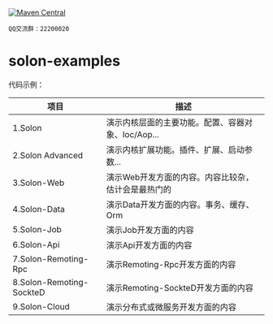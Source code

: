
[![Maven Central](https://img.shields.io/maven-central/v/org.noear/solon.svg)](https://search.maven.org/search?q=g:org.noear%20AND%20solon)

` QQ交流群：22200020 `


# solon-examples

代码示例：

| 项目                    | 描述                             | 
|-----------------------|--------------------------------| 
| 1.Solon               | 演示内核层面的主要功能。配置、容器对象、Ioc/Aop... |
| 2.Solon Advanced      | 演示内核扩展功能。插件、扩展、启动参数...         |
| 3.Solon-Web           | 演示Web开发方面的内容。内容比较杂，估计会是最热门的    | 
| 4.Solon-Data          | 演示Data开发方面的内容。事务、缓存、Orm        | 
| 5.Solon-Job           | 演示Job开发方面的内容                   | 
| 6.Solon-Api           | 演示Api开发方面的内容                   | 
| 7.Solon-Remoting-Rpc  | 演示Remoting-Rpc开发方面的内容          | 
| 8.Solon-Remoting-SockteD | 演示Remoting-SockteD开发方面的内容      | 
| 9.Solon-Cloud         | 演示分布式或微服务开发方面的内容               | 

